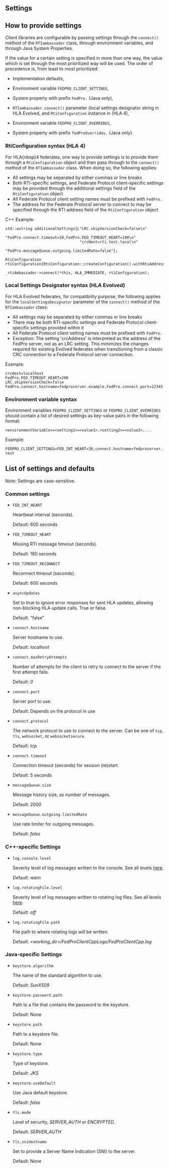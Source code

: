 ## Settings

## How to provide settings

Client libraries are configurable by passing settings through the `connect()` method of the `RTIambassador` class,
through environment variables, and through Java System Properties.

If the value for a certain setting is specified in more than one way,
the value which is set through the most prioritized way will be used.
The order of precedence is, from least to most prioritized:

* Implementation defaults,
* Environment variable `FEDPRO_CLIENT_SETTINGS`,
* System property with prefix `FedPro.` (Java only),
* `RTIambassador.connect()` parameter (local settings designator string in HLA Evolved, and `RtiConfiguration` instance in (HLA 4),

* Environment variable `FEDPRO_CLIENT_OVERRIDES`,
* System property with prefix `fedProOverrides.` (Java only).

### RtiConfiguration syntax (HLA 4)

For HLA{nbsp}4 federates,
one way to provide settings is to provide them through a `RtiConfiguration` object
and then pass through to the `connect()` method of the `RTIambassador` class.
When doing so, the following applies:

* All settings may be separated by either commas or line breaks
* Both RTI-specific settings, and Federate Protocol client-specific settings may be provided through the additional settings field of the `RtiConfiguration` object
* All Federate Protocol client setting names must be prefixed with `FedPro.`
* The address for the Federate Protocol server to connect to may be specified through the RTI address field of the `RtiConfiguration` object

C++ Example:
```
std::wstring additionalSettings{L"LRC.skipVersionCheck=false\n"
                                 "FedPro.connect.timeout=10,FedPro.FED_TIMEOUT_HEART=100\n"
                                 "crcHost=rti.test.local\n"
                                 "FedPro.messageQueue.outgoing.limitedRate=false"};

RtiConfiguration rtiConfiguration{RtiConfiguration::createConfiguration().withRtiAddress(L"192.168.1.20:15164").withAdditionalSettings(additionalSettings)};

_rtiAmbassador->connect(*this, HLA_IMMEDIATE, rtiConfiguration);
```

### Local Settings Designator syntax (HLA Evolved)

For HLA Evolved federates, for compatibility purpose,
the following applies for the `localSettingsDesignator` parameter of the `connect()` method of the `RTIambassador` class:

* All settings may be separated by either commas or line breaks
* There may be both RTI-specific settings and Federate Protocol client-specific settings provided within it
* All Federate Protocol client setting names must be prefixed with `FedPro.`
* Exception: The setting 'crcAddress' is interpreted as the address of the FedPro server, not as an LRC setting.
  This minimizes the changes required for existing Evolved federates when transitioning from a classic CRC connection to a Federate Protocol server connection.

Example:
```
crcHost=localhost
FedPro.FED_TIMEOUT_HEART=200
LRC.skipVersionCheck=false
FedPro.connect.hostname=fedproserver.example,FedPro.connect.port=12345
```

### Environment variable syntax

Environment variables `FEDPRO_CLIENT_SETTINGS` or `FEDPRO_CLIENT_OVERRIDES` should contain a list of desired settings as key-value pairs in the following format:

`<environmentVariable>=<setting1>=<value1>,<setting2>=<value2>,...`

Example:

```FEDPRO_CLIENT_SETTINGS=FED_INT_HEART=30,connect.hostname=fedproserver.test```

## List of settings and defaults

Note: Settings are case-sensitive.

### Common settings

* `FED_INT_HEART`

  Heartbeat interval (seconds). 

  Default: 600 seconds

* `FED_TIMEOUT_HEART`

  Missing RTI message timeout (seconds). 

  Default: 180 seconds

* `FED_TIMEOUT_RECONNECT`

  Reconnect timeout (seconds). 

  Default: 600 seconds
* `asyncUpdates`

  Set to true to ignore error responses for sent HLA updates, allowing non-blocking HLA update calls. True or false. 

  Default: "false"

* `connect.hostname`

  Server hostname to use. 

  Default: *localhost*

* `connect.maxRetryAttempts`

  Number of attempts for the client to retry to connect to the server if the first attempt fails. 

  Default: *0*

* `connect.port` 

  Server port to use. 

  Default: Depends on the protocol in use

* `connect.protocol`

  The network protocol to use to connect to the server. Can be one of `tcp`, `tls`, `websocket`, or `websocketsecure`.

  Default: *tcp*

* `connect.timeout`

  Connection timeout (seconds) for session (re)start. 

  Default: 5 seconds

* `messageQueue.size`

  Message history size, as number of messages. 

  Default: 2000

* `messageQueue.outgoing.limitedRate`

  Use rate limiter for outgoing messages.

  Default: *false*

### C++-specific Settings

* `log.console.level`

  Severity level of log messages written to the console. See all levels [here](../cpp/README.md#Logging).

  Default: *warn*

* `log.rotatingFile.level`

  Severity level of log messages written to rotating log files. See all levels [here](../cpp/README.md#Logging).

  Default: *off*
* `log.rotatingFile.path`

  File path to where rotating logs will be written.

  Default: *<working_dir>/FedProClientCppLogs/FedProClientCpp.log*

### Java-specific Settings

* `keystore.algorithm`

  The name of the standard algorithm to use. 

  Default: *SunX509*

* `keystore.password.path`

  Path to a file that contains the password to the keystore. 

  Default: None

* `keystore.path`

  Path to a keystore file. 

  Default: None

* `keystore.type`

  Type of keystore. 

  Default: *JKS*

* `keystore.useDefault`

  Use Java default keystore. 

  Default: *false*

* `tls.mode`

  Level of security, *SERVER_AUTH* or *ENCRYPTED*. 

  Default: *SERVER_AUTH*

* `tls.sniHostname`

  Set to provide a Server Name Indication (SNI) to the server. 

  Default: None
